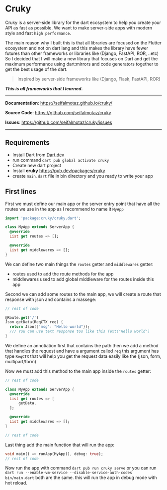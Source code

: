 # Cruky

Cruky is a server-side library for the dart ecosystem to help you create your API as fast as possible. We want to make server-side apps with modern style and fast `high performance`.

The main reason why I built this is that all libraries are focused on the Flutter ecosystem and not on dart lang
and this makes the library have fewer futures than other frameworks or libraries like (Django, FastAPI, ROR, ..etc)
So I decided that I will make a new library that focuses on Dart and get the maximum performance using dart:mirrors and code generators together to get the best usage of the dart.

> Inspired by server-side frameworks like (Django, Flask, FastAPI, ROR)

***This is all frameworks that I learned.***

---

**Documentation**: <a href="https://seifalmotaz.github.io/cruky/" target="_blank">https://seifalmotaz.github.io/cruky/</a>

**Source Code**: <a href="https://github.com/seifalmotaz/cruky" target="_blank">https://github.com/seifalmotaz/cruky</a>

**Issues**: <a href="https://github.com/seifalmotaz/cruky/issues" target="_blank">https://github.com/seifalmotaz/cruky/issues</a>

---


## Requirements

- Install Dart from [Dart.dev](https://dart.dev/)
- run command `dart pub global activate cruky`
- Create new dart project
- Install **cruky** <a href="https://pub.dev/packages/cruky" target="_blank">https://pub.dev/packages/cruky</a>
- create `main.dart` file in bin directory and you ready to write your app

## First lines

First we must define our main app or the server entry point that have all the routes we use in the app
as I recommend to name it `MyApp`


```dart title="bin/main.dart"
import 'package:cruky/cruky.dart';

class MyApp extends ServerApp {
  @override
  List get routes => [];

  @override
  List get middlewares => [];
}
```

We can define two main things the `routes` getter and `middlewares` getter:

- routes used to add the route methods for the app
- middlewares used to add global middleware for the routes inside this app

Second we can add some routes to the main app, we will create a route that response with json and contains a massege:

```dart title="bin/main.dart"
// rest of code

@Route.get('/')
Json getData(ReqCTX req) {
  return Json({'msg': "Hello world"});
  /// You can use text response too like this Text("Hello world")
}
```

We define an annotiation first that contains the path then we add a method that handles the request and have a argument called `req` this argument has type `ReqCTX` that will help you get the request data easily like the (json, form, multipart/form)

Now we must add this method to the main app inside the `routes` getter:

```dart title="bin/main.dart"
// rest of code

class MyApp extends ServerApp {
  @override
  List get routes => [
      getData,
  ];

  @override
  List get middlewares => [];
}

// rest of code
```

Last thing add the main function that will run the app:

```dart title="bin/main.dart"
void main() => runApp(MyApp(), debug: true);
// rest of code
```

Now run the app with command `dart pub run cruky serve` or you can run `dart run --enable-vm-service --disable-service-auth-codes bin/main.dart` both are the same. this will run the app in debug mode with hot reload.